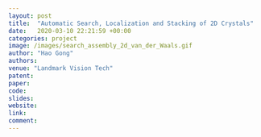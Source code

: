 ```yaml
---
layout: post
title:  "Automatic Search, Localization and Stacking of 2D Crystals"
date:   2020-03-10 22:21:59 +00:00
categories: project
image: /images/search_assembly_2d_van_der_Waals.gif
author: "Hao Gong"
authors: 
venue: "Landmark Vision Tech"
patent: 
paper: 
code:
slides: 
website: 
link: 
comment: 
---
```


